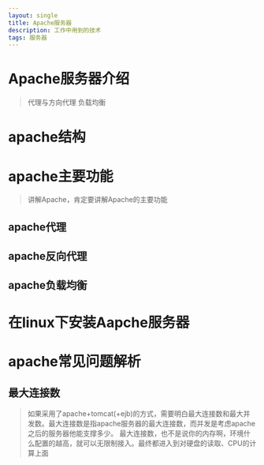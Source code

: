 ```yaml
---
layout: single
title: Apache服务器
description: 工作中用到的技术
tags: 服务器
---
```


# Apache服务器介绍
>代理与方向代理
负载均衡

# apache结构

# apache主要功能
>讲解Apache，肯定要讲解Apache的主要功能

## apache代理

## apache反向代理

## apache负载均衡

# 在linux下安装Aapche服务器


# apache常见问题解析
## 最大连接数
>如果采用了apache+tomcat(+ejb)的方式，需要明白最大连接数和最大并发数。最大连接数是指apache服务器的最大连接数，而并发是考虑apache之后的服务器他能支撑多少。
最大连接数，也不是说你的内存啊，环境什么配置的越高，就可以无限制接入。最终都进入到对硬盘的读取、CPU的计算上面


## 
